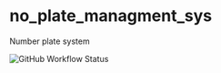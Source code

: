 # no_plate_managment_sys
 Number plate system

 ![GitHub Workflow Status](https://img.shields.io/github/workflow/status/facade/ignition/run-php-tests?label=Tests)
